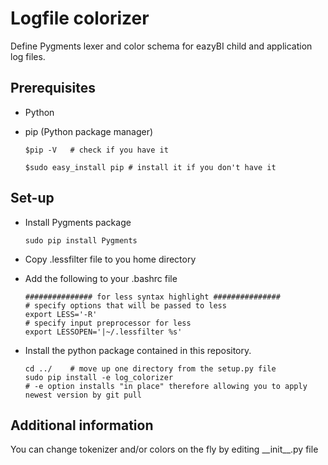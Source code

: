 # Logfile colorizer
Define Pygments lexer and color schema for eazyBI child and application log files.

Prerequisites
-------------

 - Python
 - pip (Python package manager)

       $pip -V   # check if you have it

       $sudo easy_install pip # install it if you don't have it

Set-up
-------------
 - Install Pygments package

       sudo pip install Pygments

 - Copy .lessfilter file to you home directory
 - Add the following to your .bashrc file

       ############### for less syntax highlight ###############
       # specify options that will be passed to less
       export LESS='-R'
       # specify input preprocessor for less
       export LESSOPEN='|~/.lessfilter %s'
 - Install the python package contained in this repository.

       cd ../    # move up one directory from the setup.py file
       sudo pip install -e log_colorizer
       # -e option installs "in place" therefore allowing you to apply newest version by git pull

Additional information
-------------
You can change tokenizer and/or colors on the fly by editing \_\_init__.py file